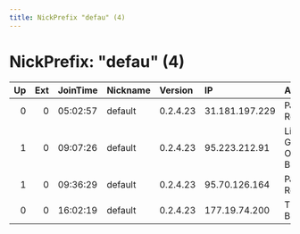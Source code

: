 ```yaml
---
title: NickPrefix "defau" (4)
---
```


# NickPrefix: "defau" (4)

|   Up |   Ext | JoinTime   | Nickname   | Version   | IP             | AS                             | CC   |   ORp |   Dirp | OS      | Contact   |   eFamMembers |
|-----:|------:|:-----------|:-----------|:----------|:---------------|:-------------------------------|:-----|------:|-------:|:--------|:----------|--------------:|
|    0 |     0 | 05:02:57   | default    | 0.2.4.23  | 31.181.197.229 | PJSC Rostelecom                | ru   |   443 |   9030 | Windows | None      |             1 |
|    1 |     0 | 09:07:26   | default    | 0.2.4.23  | 95.223.212.91  | Liberty Global Operations B.V. | de   |   443 |   9030 | Windows | None      |             1 |
|    1 |     0 | 09:36:29   | default    | 0.2.4.23  | 95.70.126.164  | PJSC Rostelecom                | ru   |   443 |   9030 | Windows | None      |             1 |
|    0 |     0 | 16:02:19   | default    | 0.2.4.23  | 177.19.74.200  | TELEFNICA BRASIL S.A           | br   |   443 |   9030 | Windows | None      |             1 |
